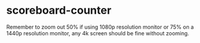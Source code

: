 # scoreboard-counter

Remember to zoom out 50% if using 1080p resolution monitor or 75% on a 1440p resolution monitor, any 4k screen should be fine without zooming.
